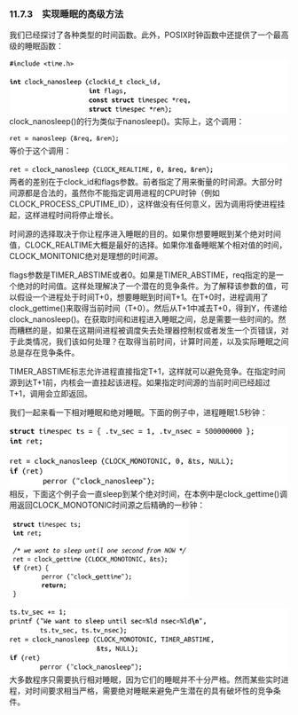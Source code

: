 ### 11.7.3　实现睡眠的高级方法

我们已经探讨了各种类型的时间函数。此外，POSIX时钟函数中还提供了一个最高级的睡眠函数：



![553.png](../images/553.png)
clock_nanosleep()的行为类似于nanosleep()。实际上，这个调用：



![554.png](../images/554.png)
等价于这个调用：



![555.png](../images/555.png)
两者的差别在于clock_id和flags参数。前者指定了用来衡量的时间源。大部分时间源都是合法的，虽然你不能指定调用进程的CPU时钟（例如 CLOCK_PROCESS_CPUTIME_ID），这样做没有任何意义，因为调用将使进程挂起，这样进程时间将停止增长。

时间源的选择取决于你让程序进入睡眠的目的。如果你想要睡眠到某个绝对时间值，CLOCK_REALTIME大概是最好的选择。如果你准备睡眠某个相对值的时间，CLOCK_MONITONIC绝对是理想的时间源。

flags参数是TIMER_ABSTIME或者0。如果是TIMER_ABSTIME，req指定的是一个绝对的时间值。这样处理解决了一个潜在的竞争条件。为了解释该参数的值，可以假设一个进程处于时间T+0，想要睡眠到时间T+1。在T+0时，进程调用了clock_gettime()来取得当前时间（T+0）。然后从T+1中减去T+0，得到Y，传递给clock_nanosleep()。在获取时间和进程进入睡眠之间，总是需要一些时间的。然而糟糕的是，如果在这期间进程被调度失去处理器控制权或者发生一个页错误，对于此类情况，我们该如何处理？在取得当前时间，计算时间差，以及实际睡眠之间总是存在竞争条件。

TIMER_ABSTIME标志允许进程直接指定T+1，这样就可以避免竞争。在指定时间源到达T+1前，内核会一直挂起该进程。如果指定时间源的当前时间已经超过T+1，调用会立即返回。

我们一起来看一下相对睡眠和绝对睡眠。下面的例子中，进程睡眠1.5秒钟：



![556.png](../images/556.png)
相反，下面这个例子会一直sleep到某个绝对时间，在本例中是clock_gettime()调用返回CLOCK_MONOTONIC时间源之后精确的一秒钟：



![557.png](../images/557.png)


![558.png](../images/558.png)
大多数程序只需要执行相对睡眠，因为它们的睡眠并不十分严格。然而某些实时进程，对时间要求相当严格，需要绝对睡眠来避免产生潜在的具有破坏性的竞争条件。

